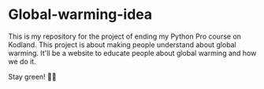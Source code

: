# Global-warming-idea #
This is my repository for the project of ending my Python Pro course on Kodland.
This project is about making people understand about global warming. It'll be a website to
educate people about global warming and how we do it. 

Stay green! 🌳💚
